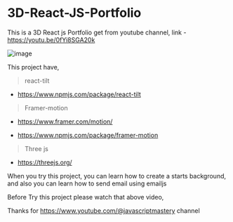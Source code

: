 # 3D-React-JS-Portfolio

 This is a 3D React js Portfolio get from youtube channel,
  link - https://youtu.be/0fYi8SGA20k
  
  
  ![image](https://user-images.githubusercontent.com/77588716/223493367-c8a2d4b7-72fc-49a6-a2b7-0446ad6e61ae.png)

  
  
  
 
 This project have,
 > react-tilt 
 + https://www.npmjs.com/package/react-tilt
 
 > Framer-motion
 + https://www.framer.com/motion/
 * https://www.npmjs.com/package/framer-motion
 
 > Three js 
 * https://threejs.org/
 

When you try this project, you can learn how to create a starts background, and also you can learn how to send email using emailjs


 
 Before Try this project please watch that above video,
 
 
 Thanks for https://www.youtube.com/@javascriptmastery channel
